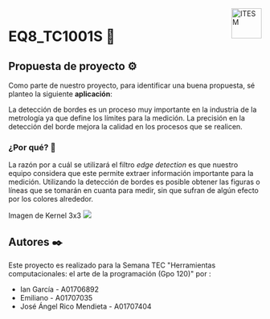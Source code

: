<a href="#">
    <img src="https://javier.rodriguez.org.mx/itesm/2014/tecnologico-de-monterrey-black.png" alt="ITESM" title="ITESM" align="right" height="60" />
</a>

# EQ8_TC1001S 🚀

## Propuesta de proyecto ⚙️
Como parte de nuestro proyecto, para identificar una buena propuesta, sé planteo la siguiente **aplicación**:

  La detección de bordes es un proceso muy importante en la industria de la metrología ya que define los límites para la medición. La precisión en la detección del borde mejora la calidad en los procesos que se realicen.
### ¿Por qué? 🤔
La razón por a cuál se utilizará el filtro *edge detection* es que nuestro equipo considera que este permite extraer información importante para la medición. Utilizando la detección de bordes es posible obtener las figuras o líneas que se tomarán en cuanta para medir, sin que sufran de algún efecto por los colores alrededor.

Imagen de Kernel 3x3
![](https://aishack.in/static/img/tut/conv-edge-detection.jpg)

## Autores ✒️
Este proyecto es realizado para la Semana TEC "Herramientas computacionales: el arte de la programación (Gpo 120)" por :
* Ian García - A01706892
* Emiliano - A01707035
* José Ángel Rico Mendieta - A01707404
